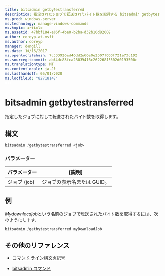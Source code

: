 ```yaml
---
title: bitsadmin getbytestransferred
description: 指定されたジョブで転送されたバイト数を取得する bitsadmin getbytestransferred コマンドのリファレンストピックです。
ms.prod: windows-server
ms.technology: manage-windows-commands
ms.topic: article
ms.assetid: 47bbf184-e06f-4be0-b2ba-d32b10d82002
author: coreyp-at-msft
ms.author: coreyp
manager: dongill
ms.date: 10/16/2017
ms.openlocfilehash: 7c333926ed46dd2e66e0e2507f838f721a73c192
ms.sourcegitcommit: ab64dc83fca28039416c26226815502d0193500c
ms.translationtype: MT
ms.contentlocale: ja-JP
ms.lasthandoff: 05/01/2020
ms.locfileid: "82718142"
---
```

# <a name="bitsadmin-getbytestransferred"></a>bitsadmin getbytestransferred

指定したジョブに対して転送されたバイト数を取得します。

## <a name="syntax"></a>構文

```
bitsadmin /getbytestransferred <job>
```

### <a name="parameters"></a>パラメーター

| パラメーター | [説明] |
| -------------- | -------------- |
| ジョブ (job) | ジョブの表示名または GUID。 |

## <a name="examples"></a>例

*Mydownloadjob*という名前のジョブで転送されたバイト数を取得するには、次のようにします。

```
bitsadmin /getbytestransferred myDownloadJob
```

## <a name="additional-references"></a>その他のリファレンス

- [コマンド ライン構文の記号](command-line-syntax-key.md)

- [bitsadmin コマンド](bitsadmin.md)
